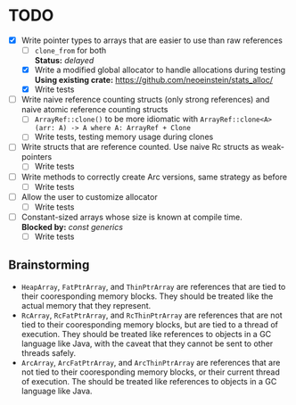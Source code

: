 # TODO
- [X] Write pointer types to arrays that are easier to use than raw references
  - [ ] `clone_from` for both  
        **Status:** *delayed*
  - [X] Write a modified global allocator to handle allocations during testing  
        **Using existing crate:** https://github.com/neoeinstein/stats_alloc/
  - [X] Write tests
- [ ] Write naive reference counting structs (only strong references) and naive
      atomic reference counting structs
  - [ ] `ArrayRef::clone()` to be more idiomatic with `ArrayRef::clone<A>(arr: A) -> A where A: ArrayRef + Clone`
  - [ ] Write tests, testing memory usage during clones
- [ ] Write structs that are reference counted. Use naive Rc structs as weak-pointers
  - [ ] Write tests
- [ ] Write methods to correctly create Arc versions, same strategy as before
  - [ ] Write tests
- [ ] Allow the user to customize allocator
  - [ ] Write tests
- [ ] Constant-sized arrays whose size is known at compile time.  
      **Blocked by:** *const generics*
  - [ ] Write tests

## Brainstorming
-  `HeapArray`, `FatPtrArray`, and `ThinPtrArray` are references that are tied to
   their cooresponding memory blocks. They should be treated like the actual memory
   that they represent.
-  `RcArray`, `RcFatPtrArray`, and `RcThinPtrArray` are references that are not tied
   to their cooresponding memory blocks, but are tied to a thread of execution.
   They should be treated like references to objects in a GC language like Java,
   with the caveat that they cannot be sent to other threads safely.
-  `ArcArray`, `ArcFatPtrArray`, and `ArcThinPtrArray` are references that are not
   tied to their cooresponding memory blocks, or their current thread of execution.
   The should be treated like references to objects in a GC language like Java.
